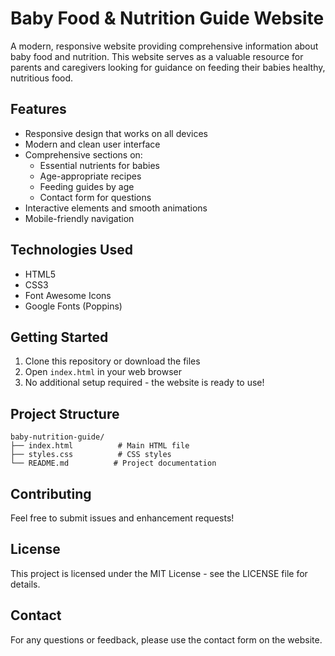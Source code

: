 # Baby Food & Nutrition Guide Website

A modern, responsive website providing comprehensive information about baby food and nutrition. This website serves as a valuable resource for parents and caregivers looking for guidance on feeding their babies healthy, nutritious food.

## Features

- Responsive design that works on all devices
- Modern and clean user interface
- Comprehensive sections on:
  - Essential nutrients for babies
  - Age-appropriate recipes
  - Feeding guides by age
  - Contact form for questions
- Interactive elements and smooth animations
- Mobile-friendly navigation

## Technologies Used

- HTML5
- CSS3
- Font Awesome Icons
- Google Fonts (Poppins)

## Getting Started

1. Clone this repository or download the files
2. Open `index.html` in your web browser
3. No additional setup required - the website is ready to use!

## Project Structure

```
baby-nutrition-guide/
├── index.html          # Main HTML file
├── styles.css          # CSS styles
└── README.md          # Project documentation
```

## Contributing

Feel free to submit issues and enhancement requests!

## License

This project is licensed under the MIT License - see the LICENSE file for details.

## Contact

For any questions or feedback, please use the contact form on the website.